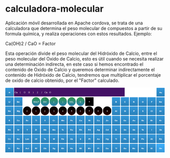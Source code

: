 # calculadora-molecular 
Aplicación móvil desarrollada en Apache cordova, se trata de una calculadora que determina el peso molecular
de compuestos a partir de su formula química, y realiza operaciones con estos resultados. Ejemplo:

Ca(OH)2 / CaO = Factor

Esta operación divide el peso molecular del Hidróxido de Calcio, entre el peso molecular del Oxido de Calcio, esto es útil cuando
se necesita realizar una determinación indirecta, en este caso si hemos encontrado el contenido de Oxido de Calcio 
y queremos determinar indirectamente el contenido de Hidróxido de Calcio, tendremos que multiplicar el porcentaje de
oxido de calcio obtenido, por el "Factor" calculado.

![Sin titulo](capturas/captura.png)